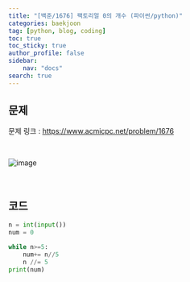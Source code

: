 ```yaml
---
title: "[백준/1676] 팩토리얼 0의 개수 (파이썬/python)"
categories: baekjoon
tag: [python, blog, coding]
toc: true
toc_sticky: true
author_profile: false
sidebar:
    nav: "docs"
search: true
---
```


## 문제

문제 링크 : https://www.acmicpc.net/problem/1676

<br/>

![image](https://user-images.githubusercontent.com/52556486/180926000-4b74e425-be7d-40c4-ae52-5ec859993909.png)

<br/>

## 코드

```python
n = int(input())
num = 0

while n>=5:
    num+= n//5
    n //= 5
print(num)
```
